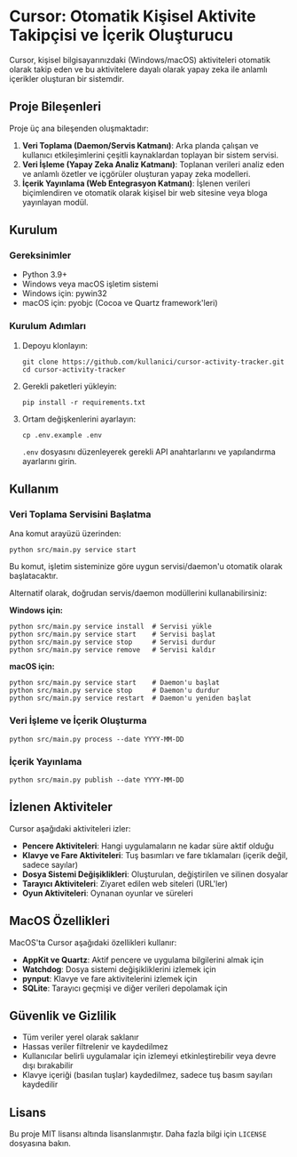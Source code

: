 # Cursor: Otomatik Kişisel Aktivite Takipçisi ve İçerik Oluşturucu

Cursor, kişisel bilgisayarınızdaki (Windows/macOS) aktiviteleri otomatik olarak takip eden ve bu aktivitelere dayalı olarak yapay zeka ile anlamlı içerikler oluşturan bir sistemdir.

## Proje Bileşenleri

Proje üç ana bileşenden oluşmaktadır:

1. **Veri Toplama (Daemon/Servis Katmanı)**: Arka planda çalışan ve kullanıcı etkileşimlerini çeşitli kaynaklardan toplayan bir sistem servisi.
2. **Veri İşleme (Yapay Zeka Analiz Katmanı)**: Toplanan verileri analiz eden ve anlamlı özetler ve içgörüler oluşturan yapay zeka modelleri.
3. **İçerik Yayınlama (Web Entegrasyon Katmanı)**: İşlenen verileri biçimlendiren ve otomatik olarak kişisel bir web sitesine veya bloga yayınlayan modül.

## Kurulum

### Gereksinimler

- Python 3.9+
- Windows veya macOS işletim sistemi
- Windows için: pywin32
- macOS için: pyobjc (Cocoa ve Quartz framework'leri)

### Kurulum Adımları

1. Depoyu klonlayın:
   ```
   git clone https://github.com/kullanici/cursor-activity-tracker.git
   cd cursor-activity-tracker
   ```

2. Gerekli paketleri yükleyin:
   ```
   pip install -r requirements.txt
   ```

3. Ortam değişkenlerini ayarlayın:
   ```
   cp .env.example .env
   ```
   `.env` dosyasını düzenleyerek gerekli API anahtarlarını ve yapılandırma ayarlarını girin.

## Kullanım

### Veri Toplama Servisini Başlatma

Ana komut arayüzü üzerinden:
```
python src/main.py service start
```

Bu komut, işletim sisteminize göre uygun servisi/daemon'u otomatik olarak başlatacaktır.

Alternatif olarak, doğrudan servis/daemon modüllerini kullanabilirsiniz:

**Windows için:**
```
python src/main.py service install  # Servisi yükle
python src/main.py service start    # Servisi başlat
python src/main.py service stop     # Servisi durdur
python src/main.py service remove   # Servisi kaldır
```

**macOS için:**
```
python src/main.py service start    # Daemon'u başlat
python src/main.py service stop     # Daemon'u durdur
python src/main.py service restart  # Daemon'u yeniden başlat
```

### Veri İşleme ve İçerik Oluşturma

```
python src/main.py process --date YYYY-MM-DD
```

### İçerik Yayınlama

```
python src/main.py publish --date YYYY-MM-DD
```

## İzlenen Aktiviteler

Cursor aşağıdaki aktiviteleri izler:

- **Pencere Aktiviteleri**: Hangi uygulamaların ne kadar süre aktif olduğu
- **Klavye ve Fare Aktiviteleri**: Tuş basımları ve fare tıklamaları (içerik değil, sadece sayılar)
- **Dosya Sistemi Değişiklikleri**: Oluşturulan, değiştirilen ve silinen dosyalar
- **Tarayıcı Aktiviteleri**: Ziyaret edilen web siteleri (URL'ler)
- **Oyun Aktiviteleri**: Oynanan oyunlar ve süreleri

## MacOS Özellikleri

MacOS'ta Cursor aşağıdaki özellikleri kullanır:

- **AppKit ve Quartz**: Aktif pencere ve uygulama bilgilerini almak için
- **Watchdog**: Dosya sistemi değişikliklerini izlemek için
- **pynput**: Klavye ve fare aktivitelerini izlemek için
- **SQLite**: Tarayıcı geçmişi ve diğer verileri depolamak için

## Güvenlik ve Gizlilik

- Tüm veriler yerel olarak saklanır
- Hassas veriler filtrelenir ve kaydedilmez
- Kullanıcılar belirli uygulamalar için izlemeyi etkinleştirebilir veya devre dışı bırakabilir
- Klavye içeriği (basılan tuşlar) kaydedilmez, sadece tuş basım sayıları kaydedilir

## Lisans

Bu proje MIT lisansı altında lisanslanmıştır. Daha fazla bilgi için `LICENSE` dosyasına bakın. 